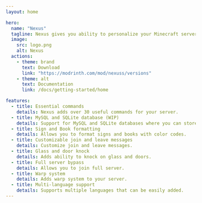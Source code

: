 ```yaml
---
layout: home

hero:
  name: "Nexus"
  tagline: Nexus gives you ability to personalize your Minecraft server with useful features
  image:
    src: logo.png
    alt: Nexus
  actions:
    - theme: brand
      text: Download
      link: "https://modrinth.com/mod/nexuss/versions"
    - theme: alt
      text: Documentation
      link: /docs/getting-started/home

features:
  - title: Essential commands
    details: Nexus adds over 30 useful commands for your server.
  - title: MySQL and SQLite database (WIP)
    details: Support for MySQL and SQLite databases where you can store information about players.
  - title: Sign and Book formatting
    details: Allows you to format signs and books with color codes.
  - title: Customizable join and leave messages
    details: Customize join and leave messages.
  - title: Glass and door knock
    details: Adds ability to knock on glass and doors.
  - title: Full server bypass
    details: Allows you to join full server.
  - title: Warp system
    details: Adds warp system to your server.
  - title: Multi-language support
    details: Supports multiple languages that can be easily added.
---
```


<style>
:root {
  --vp-home-hero-name-color: transparent;
  --vp-home-hero-name-background: -webkit-linear-gradient(120deg, #ffa38a 30%, #310085);

  --vp-home-hero-image-background-image: linear-gradient(-45deg, #ffa38a 50%, #310085 50%);
  --vp-home-hero-image-filter: blur(40px);
}

@media (min-width: 640px) {
  :root {
    --vp-home-hero-image-filter: blur(56px);
  }
}

@media (min-width: 960px) {
  :root {
    --vp-home-hero-image-filter: blur(72px);
  }
}
</style>
